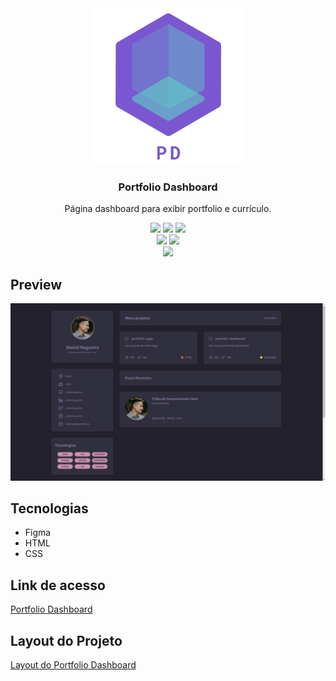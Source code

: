 <div align="center">
<img src="./assets/img/portfolio-dashboard-logo.png" alt="Portfolio Dashboard logo" height="250">
<h3>Portfolio Dashboard</h3>
<p>Página dashboard para exibir portfolio e currículo.</p>
<img src="https://img.shields.io/github/languages/code-size/udanielnogueira/portfolio-dashboard">
<img src="https://img.shields.io/github/languages/count/udanielnogueira/portfolio-dashboard">
<img src="https://img.shields.io/github/languages/top/udanielnogueira/portfolio-dashboard">
<br>
<img src="https://img.shields.io/github/last-commit/udanielnogueira/portfolio-dashboard">
<img src="https://img.shields.io/github/deployments/udanielnogueira/portfolio-dashboard/github-pages">
<br>
<img src="https://img.shields.io/badge/responsive-no-ff69b4">
</div>

## Preview

![Preview do projeto](assets/img/portfolio-dashboard-preview.png "Portfolio Page Preview")

## Tecnologias

- Figma
- HTML
- CSS

## Link de acesso

<a href="https://udanielnogueira.github.io/portfolio-dashboard/" target="_blank">Portfolio Dashboard</a>

## Layout do Projeto

<a href="https://www.figma.com/file/L6fCiWtOgXCfslQdezqQeF/DD-Portfolio">Layout do Portfolio Dashboard</a>

<!--
Images
![Image](image.png "Image")
 -->

 <!-- 
Gifs
Windows + G
Windows + Alt + R
https://cloudconvert.com/mp4-to-gif
https://www.iloveimg.com/compress-image/compress-gif
-->

<!--
Badges
https://shields.io/
https://simpleicons.org/
https://forthebadge.com/
https://github.com/alexandresanlim/Badges4-README.md-Profile
 -->

<!--
Logos
https://temp-mail.org/en/
https://www.shopify.com/br/ferramentas/criador-de-logo
-->

<!--
Refs
https://github.com/othneildrew/Best-README-Template
https://github.com/matiassingers/awesome-readme
https://github.com/amitmerchant1990/electron-markdownify
 -->
